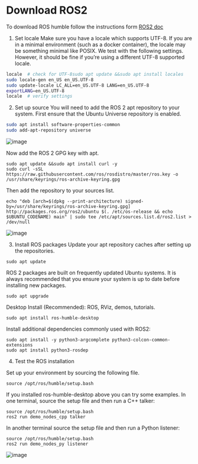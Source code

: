 # Download ROS2
To download ROS humble follow the instructions form [ROS2 doc](https://docs.ros.org/en/humble/index.html)

1. Set locale
Make sure you have a locale which supports UTF-8. If you are in a minimal environment (such as a docker container), the locale may be something minimal like POSIX. We test with the following settings. However, it should be fine if you’re using a different UTF-8 supported locale.

```bash
locale  # check for UTF-8sudo apt update &&sudo apt install locales
sudo locale-gen en_US en_US.UTF-8
sudo update-locale LC_ALL=en_US.UTF-8 LANG=en_US.UTF-8
exportLANG=en_US.UTF-8
locale  # verify settings
```

2. Set up source 
You will need to add the ROS 2 apt repository to your system.
First ensure that the Ubuntu Universe repository is enabled.

```bash
sudo apt install software-properties-common
sudo add-apt-repository universe
```
![image](https://github.com/user-attachments/assets/55497ea2-e78a-4cfc-bb91-ef937b1863d4)


Now add the ROS 2 GPG key with apt.

```
sudo apt update &&sudo apt install curl -y
sudo curl -sSL https://raw.githubusercontent.com/ros/rosdistro/master/ros.key -o /usr/share/keyrings/ros-archive-keyring.gpg
```



Then add the repository to your sources list.
```
echo "deb [arch=$(dpkg --print-architecture) signed-by=/usr/share/keyrings/ros-archive-keyring.gpg] http://packages.ros.org/ros2/ubuntu $(. /etc/os-release && echo $UBUNTU_CODENAME) main" | sudo tee /etc/apt/sources.list.d/ros2.list > /dev/null
```
![image](https://github.com/user-attachments/assets/dd47406c-d3f9-4448-882e-53ea5b82266b)

3. Install ROS packages
Update your apt repository caches after setting up the repositories.
```
sudo apt update
```

ROS 2 packages are built on frequently updated Ubuntu systems. It is always recommended that you ensure your system is up to date before installing new packages.
```
sudo apt upgrade
```

Desktop Install (Recommended): ROS, RViz, demos, tutorials.
```
sudo apt install ros-humble-desktop
```

Install additional dependencies commonly used with ROS2:

```
sudo apt install -y python3-argcomplete python3-colcon-common-extensions 
sudo apt install python3-rosdep
```

4. Test the ROS installation 

Set up your environment by sourcing the following file.
```
source /opt/ros/humble/setup.bash
```

If you installed ros-humble-desktop above you can try some examples.
In one terminal, source the setup file and then run a C++ talker:

```
source /opt/ros/humble/setup.bash
ros2 run demo_nodes_cpp talker
```
In another terminal source the setup file and then run a Python listener:
```
source /opt/ros/humble/setup.bash
ros2 run demo_nodes_py listener
```
![image](https://github.com/user-attachments/assets/089fbf6f-0ab8-4d82-95e7-5673892e7b75)

